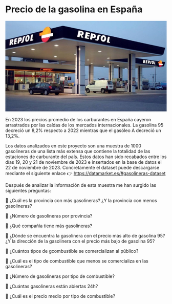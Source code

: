 # Precio de la gasolina en España

![ejemplo repsol](gasolineras-baratas.jpg)

En 2023 los precios promedio de los carburantes en España cayeron arrastrados por las caídas de los mercados internacionales. La gasolina 95 decreció un 8,2% respecto a 2022 mientras que el gasóleo A decreció un 13,2%.

Los datos analizados en este proyecto son una muestra de 1000 gasolineras de una lista más extensa que contiene la totalidad de las estaciones de carburante del país. Estos datos han sido recabados entre los días 19, 20 y 21 de noviembre de 2023 e insertados en la base de datos el 22 de noviembre de 2023. Concretamente el dataset puede descargarse mediante el siguiente enlace 👉 https://datamarket.es/#gasolineras-dataset 

Después de analizar la información de esta muestra me han surgido las siguientes preguntas:

🔎​ ¿Cuál es la provincia con más gasolineras? ¿Y la provincia con menos gasolineras?

🔎​ ¿Número de gasolineras por provincia?

🔎​ ¿Qué compañía tiene más gasolineras?

🔎​ ¿Dónde se encuentra la gasolinera con el precio más alto de gasolina 95? ¿Y la dirección de la gasolinera con el precio más bajo de gasolina 95?

🔎​ ¿Cuántos tipos de gcombustible se comercializan al público?

🔎​ ¿Cuál es el tipo de combustible que menos se comercializa en las gasolineras?

🔎​ ¿Número de gasolineras por tipo de combustible?

🔎​ ¿Cuántas gasolineras están abiertas 24h?

🔎​ ¿Cuál es el precio medio por tipo de combustible?










